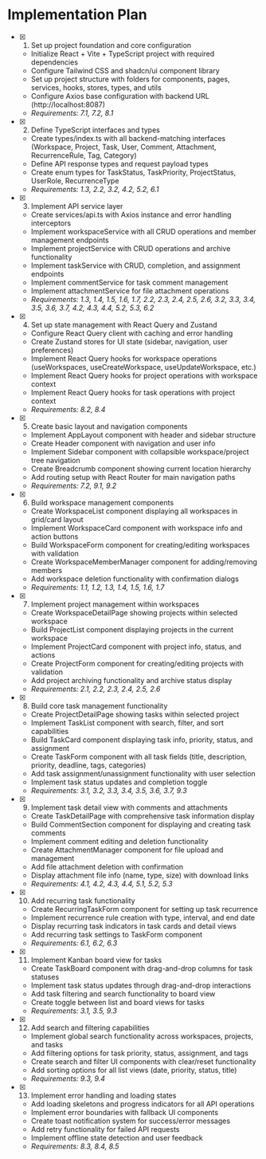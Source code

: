 # Implementation Plan

- [x] 1. Set up project foundation and core configuration







  - Initialize React + Vite + TypeScript project with required dependencies
  - Configure Tailwind CSS and shadcn/ui component library
  - Set up project structure with folders for components, pages, services, hooks, stores, types, and utils
  - Configure Axios base configuration with backend URL (http://localhost:8087)
  - _Requirements: 7.1, 7.2, 8.1_

- [x] 2. Define TypeScript interfaces and types





  - Create types/index.ts with all backend-matching interfaces (Workspace, Project, Task, User, Comment, Attachment, RecurrenceRule, Tag, Category)
  - Define API response types and request payload types
  - Create enum types for TaskStatus, TaskPriority, ProjectStatus, UserRole, RecurrenceType
  - _Requirements: 1.3, 2.2, 3.2, 4.2, 5.2, 6.1_

- [x] 3. Implement API service layer





  - Create services/api.ts with Axios instance and error handling interceptors
  - Implement workspaceService with all CRUD operations and member management endpoints
  - Implement projectService with CRUD operations and archive functionality
  - Implement taskService with CRUD, completion, and assignment endpoints
  - Implement commentService for task comment management
  - Implement attachmentService for file attachment operations
  - _Requirements: 1.3, 1.4, 1.5, 1.6, 1.7, 2.2, 2.3, 2.4, 2.5, 2.6, 3.2, 3.3, 3.4, 3.5, 3.6, 3.7, 4.2, 4.3, 4.4, 5.2, 5.3, 6.2_

- [x] 4. Set up state management with React Query and Zustand





  - Configure React Query client with caching and error handling
  - Create Zustand stores for UI state (sidebar, navigation, user preferences)
  - Implement React Query hooks for workspace operations (useWorkspaces, useCreateWorkspace, useUpdateWorkspace, etc.)
  - Implement React Query hooks for project operations with workspace context
  - Implement React Query hooks for task operations with project context
  - _Requirements: 8.2, 8.4_

- [x] 5. Create basic layout and navigation components




















  - Implement AppLayout component with header and sidebar structure
  - Create Header component with navigation and user info
  - Implement Sidebar component with collapsible workspace/project tree navigation
  - Create Breadcrumb component showing current location hierarchy
  - Add routing setup with React Router for main navigation paths
  - _Requirements: 7.2, 9.1, 9.2_

- [x] 6. Build workspace management components




  - Create WorkspaceList component displaying all workspaces in grid/card layout
  - Implement WorkspaceCard component with workspace info and action buttons
  - Build WorkspaceForm component for creating/editing workspaces with validation
  - Create WorkspaceMemberManager component for adding/removing members
  - Add workspace deletion functionality with confirmation dialogs
  - _Requirements: 1.1, 1.2, 1.3, 1.4, 1.5, 1.6, 1.7_

- [x] 7. Implement project management within workspaces
  - Create WorkspaceDetailPage showing projects within selected workspace
  - Build ProjectList component displaying projects in the current workspace
  - Implement ProjectCard component with project info, status, and actions
  - Create ProjectForm component for creating/editing projects with validation
  - Add project archiving functionality and archive status display
  - _Requirements: 2.1, 2.2, 2.3, 2.4, 2.5, 2.6_

- [x] 8. Build core task management functionality






  - Create ProjectDetailPage showing tasks within selected project
  - Implement TaskList component with search, filter, and sort capabilities
  - Build TaskCard component displaying task info, priority, status, and assignment
  - Create TaskForm component with all task fields (title, description, priority, deadline, tags, categories)
  - Add task assignment/unassignment functionality with user selection
  - Implement task status updates and completion toggle
  - _Requirements: 3.1, 3.2, 3.3, 3.4, 3.5, 3.6, 3.7, 9.3_

- [x] 9. Implement task detail view with comments and attachments





  - Create TaskDetailPage with comprehensive task information display
  - Build CommentSection component for displaying and creating task comments
  - Implement comment editing and deletion functionality
  - Create AttachmentManager component for file upload and management
  - Add file attachment deletion with confirmation
  - Display attachment file info (name, type, size) with download links
  - _Requirements: 4.1, 4.2, 4.3, 4.4, 5.1, 5.2, 5.3_

- [x] 10. Add recurring task functionality




  - Create RecurringTaskForm component for setting up task recurrence
  - Implement recurrence rule creation with type, interval, and end date
  - Display recurring task indicators in task cards and detail views
  - Add recurring task settings to TaskForm component
  - _Requirements: 6.1, 6.2, 6.3_

- [x] 11. Implement Kanban board view for tasks




  - Create TaskBoard component with drag-and-drop columns for task statuses
  - Implement task status updates through drag-and-drop interactions
  - Add task filtering and search functionality to board view
  - Create toggle between list and board views for tasks
  - _Requirements: 3.1, 3.5, 9.3_

- [x] 12. Add search and filtering capabilities









  - Implement global search functionality across workspaces, projects, and tasks
  - Add filtering options for task priority, status, assignment, and tags
  - Create search and filter UI components with clear/reset functionality
  - Add sorting options for all list views (date, priority, status, title)
  - _Requirements: 9.3, 9.4_

- [x] 13. Implement error handling and loading states





  - Add loading skeletons and progress indicators for all API operations
  - Implement error boundaries with fallback UI components
  - Create toast notification system for success/error messages
  - Add retry functionality for failed API requests
  - Implement offline state detection and user feedback
  - _Requirements: 8.3, 8.4, 8.5_